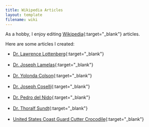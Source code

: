 ```yaml
---
title: Wikipedia Articles
layout: template
filename: wiki
---
```


As a hobby, I enjoy editing [Wikipedia](https://www.wikipedia.org/){:target="_blank"} articles.

Here are some articles I created:

- [Dr. Lawrence Lottenberg](https://en.wikipedia.org/wiki/Lawrence_Lottenberg){:target="_blank"}
  <br><br>
- [Dr. Joseph Lamelas](https://en.wikipedia.org/wiki/Joseph_Lamelas){:target="_blank"}
  <br><br>
- [Dr. Yolonda Colson](https://en.wikipedia.org/wiki/Yolonda_L._Colson){:target="_blank"}
  <br><br>
- [Dr. Joseph Coselli](https://en.wikipedia.org/wiki/Joseph_S._Coselli){:target="_blank"}
  <br><br>
- [Dr. Pedro del Nido](https://en.wikipedia.org/wiki/Pedro_J._del_Nido){:target="_blank"}
  <br><br>
- [Dr. Thoralf Sundt](https://en.wikipedia.org/wiki/Thoralf_M._Sundt,_III){:target="_blank"}
  <br><br>
- [United States Coast Guard Cutter Crocodile](https://en.wikipedia.org/wiki/USCGC_Crocodile){:target="_blank"}
  <br><br>
